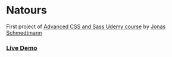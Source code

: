 # Natours
First project of [Advanced CSS and Sass Udemy course](https://www.udemy.com/course/advanced-css-and-sass/) by [Jonas Schmedtmann](https://codingheroes.io/)

### [Live Demo](https://mat2ja.github.io/Natours/)
